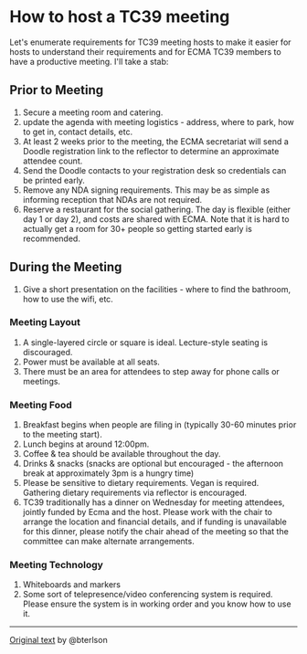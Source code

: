 # How to host a TC39 meeting

Let's enumerate requirements for TC39 meeting hosts to make it easier for hosts to understand their requirements and for ECMA TC39 members to have a productive meeting. I'll take a stab:

## Prior to Meeting
1. Secure a meeting room and catering.
1. update the agenda with meeting logistics - address, where to park, how to get in, contact details, etc.
1. At least 2 weeks prior to the meeting, the ECMA secretariat will send a Doodle registration link to the reflector to determine an approximate attendee count.
1. Send the Doodle contacts to your registration desk so credentials can be printed early.
1. Remove any NDA signing requirements. This may be as simple as informing reception that NDAs are not required.
1. Reserve a restaurant for the social gathering. The day is flexible (either day 1 or day 2), and costs are shared with ECMA. Note that it is hard to actually get a room for 30+ people so getting started early is recommended.

## During the Meeting
1. Give a short presentation on the facilities - where to find the bathroom, how to use the wifi, etc.

### Meeting Layout
1. A single-layered circle or square is ideal. Lecture-style seating is discouraged.
1. Power must be available at all seats. 
1. There must be an area for attendees to step away for phone calls or meetings.

### Meeting Food
1. Breakfast begins when people are filing in (typically 30-60 minutes prior to the meeting start).
1. Lunch begins at around 12:00pm.
1. Coffee & tea should be available throughout the day.
1. Drinks & snacks (snacks are optional but encouraged - the afternoon break at approximately 3pm is a hungry time)
1. Please be sensitive to dietary requirements. Vegan is required. Gathering dietary requirements via reflector is encouraged.
1. TC39 traditionally has a dinner on Wednesday for meeting attendees, jointly funded by Ecma and the host. Please work with the chair to arrange the location and financial details, and if funding is unavailable for this dinner, please notify the chair ahead of the meeting so that the committee can make alternate arrangements.

### Meeting Technology
1.  Whiteboards and markers
1. Some sort of telepresence/video conferencing system is required. Please ensure the system is in working order and you know how to use it.


---

[Original text](https://github.com/tc39/Reflector/issues/40) by @bterlson
